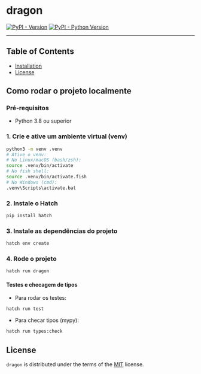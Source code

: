 # dragon

[![PyPI - Version](https://img.shields.io/pypi/v/dragon.svg)](https://pypi.org/project/dragon)
[![PyPI - Python Version](https://img.shields.io/pypi/pyversions/dragon.svg)](https://pypi.org/project/dragon)

---

## Table of Contents

- [Installation](#installation)
- [License](#license)

## Como rodar o projeto localmente

### Pré-requisitos

- Python 3.8 ou superior

### 1. Crie e ative um ambiente virtual (venv)

```bash
python3 -m venv .venv
# Ative o venv:
# No Linux/macOS (bash/zsh):
source .venv/bin/activate
# No fish shell:
source .venv/bin/activate.fish
# No Windows (cmd):
.venv\Scripts\activate.bat
```

### 2. Instale o Hatch

```bash
pip install hatch
```

### 3. Instale as dependências do projeto

```bash
hatch env create
```

### 4. Rode o projeto

```bash
hatch run dragon
```

#### Testes e checagem de tipos

- Para rodar os testes:

```bash
hatch run test
```

- Para checar tipos (mypy):

```bash
hatch run types:check
```

## License

`dragon` is distributed under the terms of the [MIT](https://spdx.org/licenses/MIT.html) license.
